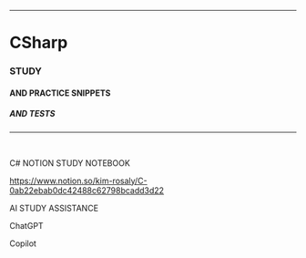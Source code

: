 <hr>

# CSharp 
### STUDY 
#### AND PRACTICE SNIPPETS
##### AND TESTS

<hr>

<br />

C# NOTION STUDY NOTEBOOK

https://www.notion.so/kim-rosaly/C-0ab22ebab0dc42488c62798bcadd3d22

AI STUDY ASSISTANCE 

ChatGPT

Copilot 
